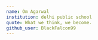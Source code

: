 ```yaml
---
name: Om Agarwal
institution: delhi public school
quote: What we think, we become.
github_user: BlackFalcon99
---
```

